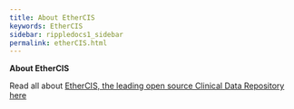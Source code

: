 ```yaml
---
title: About EtherCIS
keywords: EtherCIS
sidebar: rippledocs1_sidebar
permalink: etherCIS.html
---
```





**About EtherCIS**

Read all about [EtherCIS, the leading open source Clinical Data Repository here](http://ripple.foundation/ethercis/)
